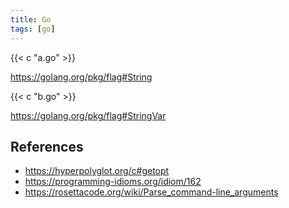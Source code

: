 ```yaml
---
title: Go
tags: [go]
---
```


{{< c "a.go" >}}

<https://golang.org/pkg/flag#String>

{{< c "b.go" >}}

<https://golang.org/pkg/flag#StringVar>

## References

- <https://hyperpolyglot.org/c#getopt>
- <https://programming-idioms.org/idiom/162>
- <https://rosettacode.org/wiki/Parse_command-line_arguments>

